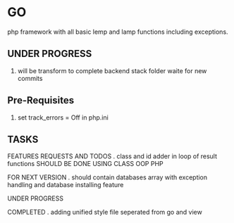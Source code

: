 # GO
php framework with all basic lemp and lamp functions including exceptions.
## UNDER PROGRESS
1. will be transform to complete backend stack folder waite for new commits



## Pre-Requisites
1. set track_errors = Off   in php.ini


## TASKS
FEATURES REQUESTS AND TODOS
    . class and id adder in loop of result functions    SHOULD BE DONE USING CLASS OOP PHP





FOR NEXT VERSION
    . should contain databases array with exception handling and database installing feature



    
UNDER PROGRESS
    
    
    

COMPLETED
    . adding unified style file seperated from go and view 
